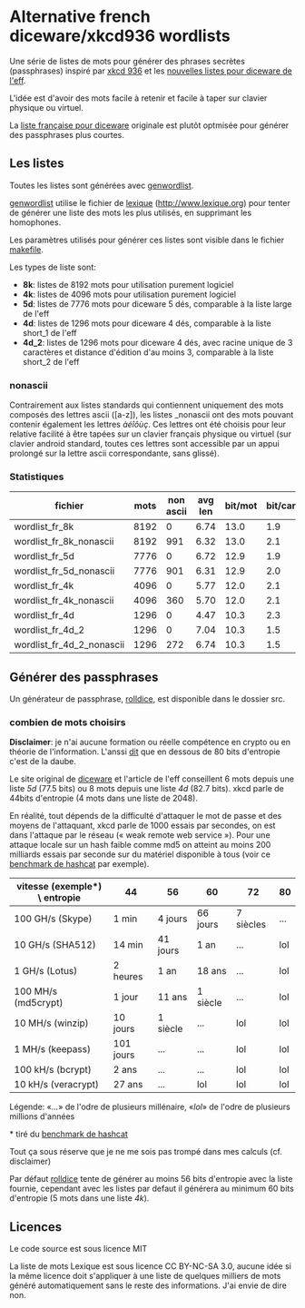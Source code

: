 # Alternative french diceware/xkcd936 wordlists

Une série de listes de mots pour générer des phrases secrètes (passphrases) inspiré par
[xkcd 936](https://xkcd.com/936/) et les
[nouvelles listes pour diceware de l'eff](https://www.eff.org/fr/deeplinks/2016/07/new-wordlists-random-passphrases).

L'idée est d'avoir des mots facile à retenir et facile à taper sur clavier physique ou virtuel.

La [liste française pour diceware](https://github.com/chmduquesne/diceware-fr) originale est plutôt
optmisée pour générer des passphrases plus courtes.

## Les listes

Toutes les listes sont générées avec [genwordlist](src/genwordlist).

[genwordlist](src/genwordlist) utilise le fichier de [lexique](lexique/) (http://www.lexique.org)
pour tenter de générer une liste des mots les plus utilisés, en supprimant les homophones.

Les paramètres utilisés pour générer ces listes sont visible dans le fichier [makefile](Makefile).

Les types de liste sont:
* __8k__: listes de 8192 mots pour utilisation purement logiciel
* __4k__: listes de 4096 mots pour utilisation purement logiciel
* __5d__: listes de 7776 mots pour diceware 5 dés, comparable à la liste large de l'eff
* __4d__: listes de 1296 mots pour diceware 4 dés, comparable à la liste short_1 de l'eff
* __4d_2__: listes de 1296 mots pour diceware 4 dés, avec racine unique de 3 caractères
	et distance d'édition d'au moins 3, comparable à la liste short_2 de l'eff

### nonascii

Contrairement aux listes standards qui contiennent uniquement des mots composés des lettres ascii
([a-z]), les listes _nonascii ont des mots pouvant contenir également les lettres _àéîôùç_. Ces
lettres ont été choisis pour leur relative facilité à être tapées sur un clavier français physique
ou virtuel (sur clavier android standard, toutes ces lettres sont accessible par un appui prolongé
sur la lettre ascii correspondante, sans glissé).

### Statistiques

fichier						| mots  | non ascii | avg len | bit/mot |bit/car 
----------------------------|-------|-----------|---------|---------|-------
wordlist_fr_8k				| 8192 |   0 | 6.74 | 13.0 | 1.9 |
wordlist_fr_8k_nonascii		| 8192 | 991 | 6.32 | 13.0 | 2.1 |
wordlist_fr_5d				| 7776 |   0 | 6.72 | 12.9 | 1.9 |
wordlist_fr_5d_nonascii		| 7776 | 901 | 6.31 | 12.9 | 2.0 |
wordlist_fr_4k				| 4096 |   0 | 5.77 | 12.0 | 2.1 |
wordlist_fr_4k_nonascii		| 4096 | 360 | 5.70 | 12.0 | 2.1 |
wordlist_fr_4d				| 1296 |   0 | 4.47 | 10.3 | 2.3 |
wordlist_fr_4d_2			| 1296 |   0 | 7.04 | 10.3 | 1.5 |
wordlist_fr_4d_2_nonascii	| 1296 | 272 | 6.74 | 10.3 | 1.5 |

## Générer des passphrases

Un générateur de passphrase, [rolldice](src/rolldice), est disponible dans le dossier src.

### combien de mots choisirs

**Disclaimer**: je n'ai aucune formation ou réelle compétence en crypto ou en théorie de
l'information. L'anssi
[dit](https://www.ssi.gouv.fr/administration/precautions-elementaires/calculer-la-force-dun-mot-de-passe/)
que en dessous de 80 bits d'entropie c'est de la daube.

Le site original de [diceware](diceware.com) et l'article de l'eff conseillent 6 mots depuis une
liste _5d_ (77.5 bits) ou 8 mots depuis une liste _4d_ (82.7 bits). xkcd parle de 44bits d'entropie
(4 mots dans une liste de 2048).

En réalité, tout dépends de la difficulté d'attaquer le mot de passe et des moyens de l'attaquant,
xkcd parle de 1000 essais par secondes, on est dans l'attaque par le réseau (« weak remote web
service »). Pour une attaque locale sur un hash faible comme md5 on atteint au moins 200 milliards
essais par seconde sur du matériel disponible à tous (voir ce
[benchmark de hashcat](https://gist.github.com/epixoip/a83d38f412b4737e99bbef804a270c40) par
exemple).

vitesse (exemple*) \ entropie | 44 | 56 | 60 | 72 | 80
------------------------------|----|----|----|----|----
100 GH/s (Skype)	| 1 min		| 4 jours	| 66 jours	| 7 siècles	| ...
10 GH/s (SHA512)	| 14 min	| 41 jours	| 1 an		| ...		| lol
1 GH/s (Lotus)		| 2 heures	| 1 an		| 18 ans	| ...		| lol
100 MH/s (md5crypt)	| 1 jour	| 11 ans	| 1 siècle	| ...		| lol
10 MH/s (winzip)	| 10 jours	| 1 siècle	| ...		| lol		| lol
1 MH/s (keepass)	| 101 jours	| ...		| ...		| lol		| lol
100 kH/s (bcrypt)	| 2 ans		| ...		| ...		| lol		| lol
10 kH/s (veracrypt)	| 27 ans	| ...		| lol		| lol		| lol

Légende: «_..._» de l'odre de plusieurs millénaire, «_lol_» de l'odre de plusieurs millions d'années

\* tiré du [benchmark de hashcat](https://gist.github.com/epixoip/a83d38f412b4737e99bbef804a270c40)

Tout ça sous réserve que je ne me sois pas trompé dans mes calculs (cf. disclaimer)

Par défaut [rolldice](src/rolldice) tente de générer au moins 56 bits d'entropie avec la liste
fournie, cependant avec les listes par defaut il générera au minimum 60 bits d'entropie (5 mots
dans une liste _4k_).

## Licences
Le code source est sous licence MIT

La liste de mots Lexique est sous licence CC BY-NC-SA 3.0, aucune idée si la même licence doit
s'appliquer à une liste de quelques milliers de mots généré automatiquement sans le reste des
informations. J'ai envie de dire non.